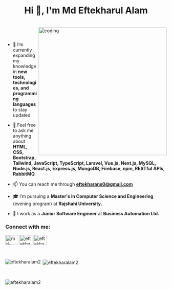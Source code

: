 <h1 align="center">Hi 👋, I'm Md Eftekharul Alam</h1>
<!-- <h3 align="center">Passionate software and web developer dedicated to creating seamless digital experiences with a focus on user-centric design and efficient coding practices.</h3> -->

<br>

<img align="right" alt="coding" width="400" src="https://media.tenor.com/NOYF3f82b_gAAAAC/programmer.gif">

<p>&nbsp;</p>

- 🌱 I’m currently expanding my knowledge in **new tools, technologies, and programming languages** to stay updated

- 💬 Feel free to ask me anything about **HTML, CSS, Bootstrap, Tailwind, JavaScript, TypeScript, Laravel, Vue.js, Next.js, MySQL, Node.js, React.js, Express.js, MongoDB, Firebase, npm, RESTful APIs, RabbitMQ**

- 📫 You can reach me through **eftekharans0@gmail.com**

- 🎓 I’m pursuing a **Master's in Computer Science and Engineering** (evening program) at **Rajshahi University.**

- 💼 I work as a **Junior Software Engineer** at **Business Automation Ltd.**

<!-- - 📄 [Resume](https://drive.google.com/file/d/1gLxRZ16__f9tIrGDkk33_UKnFTmJQ7sA/view?usp=sharing) -->


<h3 align="left">Connect with me:</h3>
<p align="left">
<a href="https://linkedin.com/in/md-eftekharul-alam/" target="blank"><img align="center" src="https://raw.githubusercontent.com/rahuldkjain/github-profile-readme-generator/master/src/images/icons/Social/linked-in-alt.svg" alt="md-eftekharul-alam/" height="30" width="40" /></a>
<a href="https://fb.com/eftekhar.alam.54772?mibextid=zbwkwl" target="blank"><img align="center" src="https://raw.githubusercontent.com/rahuldkjain/github-profile-readme-generator/master/src/images/icons/Social/facebook.svg" alt="eftekhar.alam.54772?mibextid=zbwkwl" height="30" width="40" /></a>
<a href="https://instagram.com/eftekharator?igshid=mznlngnkzwq4mg==" target="blank"><img align="center" src="https://raw.githubusercontent.com/rahuldkjain/github-profile-readme-generator/master/src/images/icons/Social/instagram.svg" alt="eftekharator?igshid=mznlngnkzwq4mg==" height="30" width="40" /></a>
</p>

<br>
<!--
<h3 align="left">Languages and Tools:</h3>
<p align="left"> <a href="https://getbootstrap.com" target="_blank" rel="noreferrer"> <img src="https://raw.githubusercontent.com/devicons/devicon/master/icons/bootstrap/bootstrap-plain-wordmark.svg" alt="bootstrap" width="40" height="40"/> </a> <a href="https://www.cprogramming.com/" target="_blank" rel="noreferrer"> <img src="https://raw.githubusercontent.com/devicons/devicon/master/icons/c/c-original.svg" alt="c" width="40" height="40"/> </a> <a href="https://www.w3schools.com/cpp/" target="_blank" rel="noreferrer"> <img src="https://raw.githubusercontent.com/devicons/devicon/master/icons/cplusplus/cplusplus-original.svg" alt="cplusplus" width="40" height="40"/> </a> <a href="https://www.w3schools.com/css/" target="_blank" rel="noreferrer"> <img src="https://raw.githubusercontent.com/devicons/devicon/master/icons/css3/css3-original-wordmark.svg" alt="css3" width="40" height="40"/> </a> <a href="https://expressjs.com" target="_blank" rel="noreferrer"> <img src="https://raw.githubusercontent.com/devicons/devicon/master/icons/express/express-original-wordmark.svg" alt="express" width="40" height="40"/> </a> <a href="https://firebase.google.com/" target="_blank" rel="noreferrer"> <img src="https://www.vectorlogo.zone/logos/firebase/firebase-icon.svg" alt="firebase" width="40" height="40"/> </a> <a href="https://www.w3.org/html/" target="_blank" rel="noreferrer"> <img src="https://raw.githubusercontent.com/devicons/devicon/master/icons/html5/html5-original-wordmark.svg" alt="html5" width="40" height="40"/> </a> <a href="https://developer.mozilla.org/en-US/docs/Web/JavaScript" target="_blank" rel="noreferrer"> <img src="https://raw.githubusercontent.com/devicons/devicon/master/icons/javascript/javascript-original.svg" alt="javascript" width="40" height="40"/> </a> <a href="https://www.mongodb.com/" target="_blank" rel="noreferrer"> <img src="https://raw.githubusercontent.com/devicons/devicon/master/icons/mongodb/mongodb-original-wordmark.svg" alt="mongodb" width="40" height="40"/> </a> <a href="https://nodejs.org" target="_blank" rel="noreferrer"> <img src="https://raw.githubusercontent.com/devicons/devicon/master/icons/nodejs/nodejs-original-wordmark.svg" alt="nodejs" width="40" height="40"/> </a> <a href="https://reactjs.org/" target="_blank" rel="noreferrer"> <img src="https://raw.githubusercontent.com/devicons/devicon/master/icons/react/react-original-wordmark.svg" alt="react" width="40" height="40"/> </a> <a href="https://tailwindcss.com/" target="_blank" rel="noreferrer"> <img src="https://www.vectorlogo.zone/logos/tailwindcss/tailwindcss-icon.svg" alt="tailwind" width="40" height="40"/> </a> </p>
-->
<!--
<p><img align="left" src="https://github-readme-stats.vercel.app/api/top-langs?username=eftekharalam2&show_icons=true&locale=en&layout=compact" alt="eftekharalam2" /></p> -->

<p><img align="left" src="https://github-readme-stats.vercel.app/api/top-langs?username=eftekharalam2&show_icons=true&locale=en&layout=compact&langs_count=10" alt="eftekharalam2" /></p>

<p>&nbsp;<img align="center" src="https://github-readme-stats.vercel.app/api?username=eftekharalam2&show_icons=true&locale=en" alt="eftekharalam2" /></p>

<br>

<p><img align="center" src="https://github-readme-streak-stats.herokuapp.com/?user=eftekharalam2&" alt="eftekharalam2" /></p>
